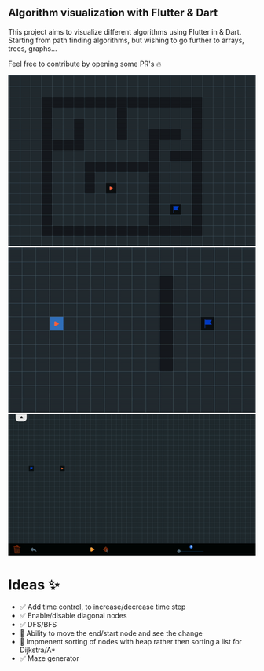 ## Algorithm visualization with Flutter & Dart 

This project aims to visualize different algorithms using Flutter in & Dart. Starting from path finding algorithms, but wishing to go further to arrays, trees, graphs... 

Feel free to contribute by opening some PR's :fire:

![](https://github.com/oniangel12933/optimized_route_algorithm/blob/main/assets/dijkstra.gif)
![](https://github.com/oniangel12933/optimized_route_algorithm/blob/main/assets/a_star.gif)
![](https://github.com/oniangel12933/optimized_route_algorithm/blob/main/assets/maze.gif)



# Ideas :sparkles:

- :white_check_mark: Add time control, to increase/decrease time step
- :white_check_mark: Enable/disable diagonal nodes
- :white_check_mark: DFS/BFS
- :white_square_button: Ability to move the end/start node and see the change
- :white_square_button: Impmenent sorting of nodes with heap rather then sorting a list for Dijkstra/A*
- :white_check_mark: Maze generator


